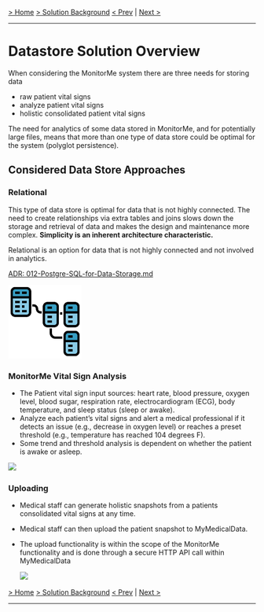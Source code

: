 [> Home](../README.md)    [> Solution Background](README.md)
[< Prev](SystemApproach.md)  |  [Next >](Security.md)

---

# Datastore Solution Overview

When considering the MonitorMe system there are three needs for storing data

- raw patient vital signs
- analyze patient vital signs
- holistic consolidated patient vital signs

The need for analytics of some data stored in MonitorMe, and for potentially large files, means that more than one type of data store could be optimal for the system (polyglot persistence).

## Considered Data Store Approaches

### Relational

This type of data store is optimal for data that is not highly connected. The need to create relationships via extra tables and joins slows down the storage and retrieval of data and makes the design and maintenance more complex. **Simplicity is an inherent architecture characteristic.**

Relational is an option for data that is not highly connected and not involved in analytics.

[ADR: 012-Postgre-SQL-for-Data-Storage.md](../4.ADRs/012-Postgre-SQL-for-Data-Storage.md)

<img src="../assets/images/relational.png" width="150" height="150"/>

### MonitorMe Vital Sign Analysis

- The Patient vital sign input sources: heart rate, blood pressure, oxygen level, blood sugar, respiration rate, electrocardiogram (ECG), body temperature, and
sleep status (sleep or awake).
- Analyze each patient’s vital signs and alert a medical professional if it detects an issue (e.g., decrease in oxygen level) or reaches a preset
threshold (e.g., temperature has reached 104 degrees F).
- Some trend and threshold analysis is dependent on whether the patient is awake or asleep.

<img src="../assets/diagrams/GraphDatastoreModel-VitalSignsAnalysis.png" width="500"/>

### Uploading

- Medical staff can generate holistic snapshots from a patients consolidated vital signs at any time. 
- Medical staff can then upload the patient snapshot to MyMedicalData. 
- The upload functionality is within the scope of the MonitorMe functionality and is done through a secure HTTP API call within MyMedicalData
  
  <img src="../assets/diagrams/GraphDatastoreModel-Uploading.png" width="650"/>


[> Home](../README.md)    [> Solution Background](README.md)
[< Prev](SystemApproach.md)  |  [Next >](Security.md)

---
